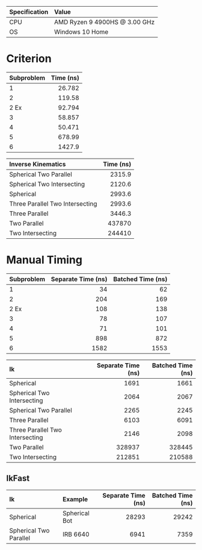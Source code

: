| Specification| Value                         |
| :----------- | :---------------------------- |
| CPU          | AMD Ryzen 9 4900HS @ 3.00 GHz |
| OS           | Windows 10 Home               |


# Criterion

| Subproblem | Time (ns) |
| :--------- | --------: |
| 1          |    26.782 |
| 2          |    119.58 |
| 2 Ex       |    92.794 |
| 3          |    58.857 |
| 4          |    50.471 |
| 5          |    678.99 |
| 6          |    1427.9 |

| Inverse Kinematics              | Time (ns) |
| :------------------------------ | --------: |
| Spherical Two Parallel          |    2315.9 |
| Spherical Two Intersecting      |    2120.6 |
| Spherical                       |    2993.6 |
| Three Parallel Two Intersecting |    2993.6 |
| Three Parallel                  |    3446.3 |
| Two Parallel                    |    437870 |
| Two Intersecting                |    244410 |

# Manual Timing

| Subproblem | Separate Time (ns) | Batched Time (ns) |
| :--------- | -----------------: | ----------------: |
| 1          |                 34 |                62 |
| 2          |                204 |               169 |
| 2 Ex       |                108 |               138 |
| 3          |                 78 |               107 |
| 4          |                 71 |               101 |
| 5          |                898 |               872 |
| 6          |               1582 |              1553 |

| Ik                              | Separate Time (ns) | Batched Time (ns) |
| :------------------------------ | -----------------: | ----------------: |
| Spherical                       |               1691 |              1661 |
| Spherical Two Intersecting      |               2064 |              2067 |
| Spherical Two Parallel          |               2265 |              2245 |
| Three Parallel                  |               6103 |              6091 |
| Three Parallel Two Intersecting |               2146 |              2098 |
| Two Parallel                    |             328937 |            328445 |
| Two Intersecting                |             212851 |            210588 |

## IkFast

| Ik                     | Example       | Separate Time (ns) | Batched Time (ns) |
| :--------------------- | :------------ | -----------------: | ----------------: |
| Spherical              | Spherical Bot |              28293 |             29242 |
| Spherical Two Parallel | IRB 6640      |               6941 |              7359 |
